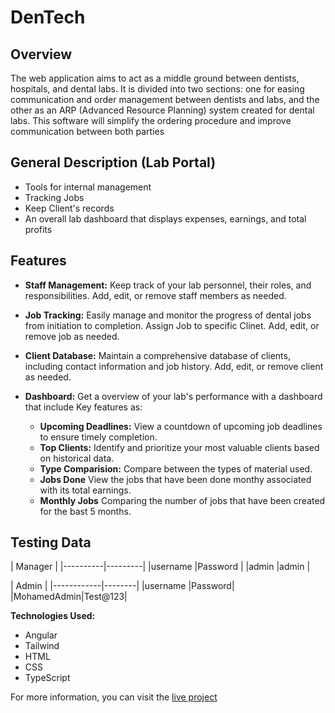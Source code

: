 # DenTech

## Overview

The web application aims to act as a middle ground between dentists, hospitals, and dental labs. It is divided into two sections: one for easing communication and order management between dentists and labs, and the other as an ARP (Advanced Resource Planning) system created for dental labs. This software will simplify the ordering procedure and improve communication between both parties

## General Description (Lab Portal)
- Tools for internal management
- Tracking Jobs
- Keep Client's records
- An overall lab dashboard that displays expenses, earnings, and total profits

## Features

- **Staff Management:** Keep track of your lab personnel, their roles, and responsibilities. Add, edit, or remove staff members as needed.

- **Job Tracking:** Easily manage and monitor the progress of dental jobs from initiation to completion. Assign Job to specific Clinet. Add, edit, or remove job as needed.

- **Client Database:** Maintain a comprehensive database of clients, including contact information and job history. Add, edit, or remove client as needed.

- **Dashboard:** Get a overview of your lab's performance with a dashboard that include Key features as:
  - **Upcoming Deadlines:** View a countdown of upcoming job deadlines to ensure timely completion.
  - **Top Clients:** Identify and prioritize your most valuable clients based on historical data.
  - **Type Comparision:** Compare between the types of material used.
  - **Jobs Done** View the jobs that have been done monthy associated with its total earnings.
  - **Monthly Jobs** Comparing the number of jobs that have been created for the bast 5 months.

## Testing Data

|        Manager     |
|----------|---------|
|username  |Password |
|admin     |admin    |


|         Admin       |
|------------|--------|
|username    |Password|
|MohamedAdmin|Test@123|

 

**Technologies Used:**
- Angular
- Tailwind
- HTML
- CSS
- TypeScript

For more information, you can visit the [live project](https://dentech-seven.vercel.app/)
